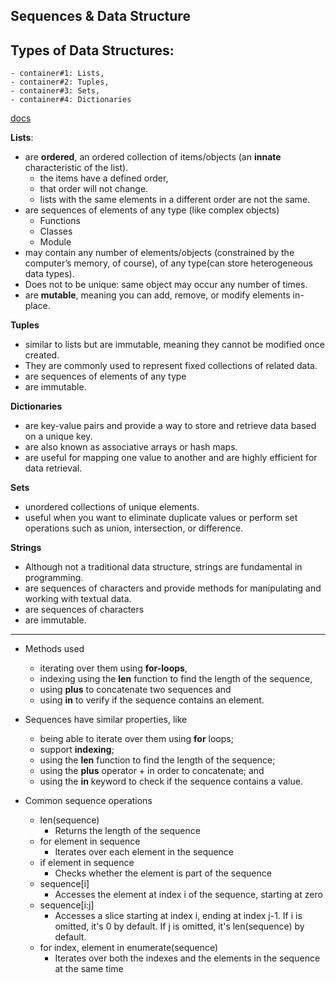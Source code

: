 ## Sequences & Data Structure

## Types of Data Structures: 
    - container#1: Lists, 
    - container#2: Tuples, 
    - container#3: Sets, 
    - container#4: Dictionaries

[docs](https://docs.python.org/3/tutorial/datastructures.html)

**Lists**: 
- are **ordered**, an ordered collection of items/objects (an **innate** characteristic of the list).
    - the items have a defined order, 
    - that order will not change.
    - lists with the same elements in a different order are not the same.
- are sequences of elements of any type (like complex objects)
    - Functions
    - Classes
    - Module
- may contain any number of elements/objects (constrained by the computer’s memory, of course), of any type(can store heterogeneous data types). 
- Does not to be unique: same object may occur any number of times.
- are **mutable**, meaning you can add, remove, or modify elements in-place.

**Tuples**
- similar to lists but are immutable, meaning they cannot be modified once created. 
- They are commonly used to represent fixed collections of related data.
- are sequences of elements of any type 
- are immutable.
	
**Dictionaries**
- are key-value pairs and provide a way to store and retrieve data based on a unique key. 
- are also known as associative arrays or hash maps.
- are useful for mapping one value to another and are highly efficient for data retrieval.

**Sets**
- unordered collections of unique elements. 
- useful when you want to eliminate duplicate values or perform set operations such as union, intersection, or difference.

**Strings**
- Although not a traditional data structure, strings are fundamental in programming. 
-  are sequences of characters and provide methods for manipulating and working with textual data.
- are sequences of characters 
- are immutable. 


***

	
- Methods used
    - iterating over them using **for-loops**, 
    - indexing using the **len** function to find the length of the sequence, 
    - using **plus** to concatenate two sequences and 
    - using **in** to verify if the sequence contains an element. 

- Sequences have similar properties, like 
    * being able to iterate over them using **for** loops; 
    * support **indexing**; 
    * using the **len** function to find the length of the sequence; 
    * using the **plus** operator + in order to concatenate; and 
    * using the **in** keyword to check if the sequence contains a value.

- Common sequence operations
    * len(sequence) 
    	* Returns the length of the sequence
    * for element in sequence 
    	* Iterates over each element in the sequence
    * if element in sequence 
    	* Checks whether the element is part of the sequence
    * sequence[i] 
    	* Accesses the element at index i of the sequence, starting at zero
    * sequence[i:j] 
    	* Accesses a slice starting at index i, ending at index j-1. If i is omitted, it's 0 by default. If j is omitted, it's len(sequence) by default.
    * for index, element in enumerate(sequence) 
    	* Iterates over both the indexes and the elements in the sequence at the same time



